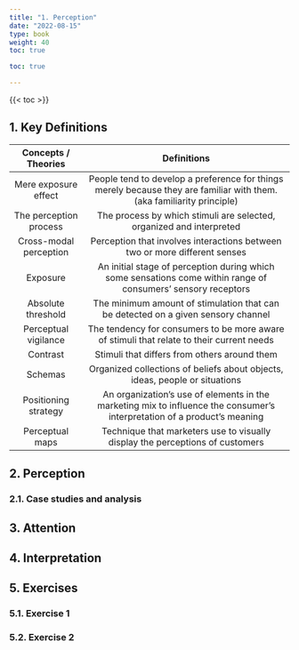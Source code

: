 ```yaml
---
title: "1. Perception"
date: "2022-08-15"
type: book
weight: 40
toc: true

toc: true

---
```


{{< toc >}}

## 1. Key Definitions

|  Concepts / Theories   |                                                       Definitions                                                        |
| :--------------------: | :----------------------------------------------------------------------------------------------------------------------: |
|  Mere exposure effect  |  People tend to develop a preference for things merely because they are familiar with them. (aka familiarity principle)  |
| The perception process |                           The process by which stimuli are selected, organized and interpreted                           |
| Cross-modal perception |                        Perception that involves interactions between two or more different senses                        |
|        Exposure        |      An initial stage of perception during which some sensations come within range of consumers’ sensory receptors       |
|   Absolute threshold   |                    The minimum amount of stimulation that can be detected on a given sensory channel                     |
|  Perceptual vigilance  |                The tendency for consumers to be more aware of stimuli that relate to their current needs                 |
|        Contrast        |                                       Stimuli that differs from others around them                                       |
|        Schemas         |                       Organized collections of beliefs about objects, ideas, people or situations                        |
|  Positioning strategy  | An organization’s use of elements in the marketing mix to influence the consumer’s interpretation of a product’s meaning |
|    Perceptual maps     |                      Technique that marketers use to visually display the perceptions of customers                       |

## 2. Perception

### 2.1. Case studies and analysis

## 3. Attention

## 4. Interpretation

## 5. Exercises

### 5.1. Exercise 1

### 5.2. Exercise 2
